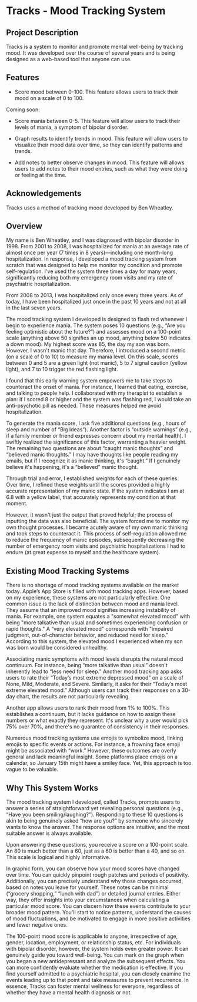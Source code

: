 # Tracks - Mood Tracking System

## Project Description

Tracks is a system to monitor and promote mental well-being by tracking mood. It was developed over the course of several years and is being designed as a web-based tool that anyone can use.

## Features

- Score mood between 0-100. This feature allows users to track their mood on a scale of 0 to 100.

Coming soon:
- Score mania between 0-5.
This feature will allow users to track their levels of mania, a symptom of bipolar disorder.

- Graph results to identify trends in mood.
This feature will allow users to visualize their mood data over time, so they can identify patterns and trends.

- Add notes to better observe changes in mood.
This feature will allows users to add notes to their mood entries, such as what they were doing or feeling at the time.

## Acknowledgements

Tracks uses a method of tracking mood developed by Ben Wheatley.

## Overview

My name is Ben Wheatley, and I was diagnosed with bipolar disorder in 1998. From 2001 to 2008, I was hospitalized for mania at an average rate of almost once per year (7 times in 8 years)—including one month-long hospitalization. In response, I developed a mood tracking system from scratch that was designed to help me monitor my condition and promote self-regulation. I've used the system three times a day for many years, significantly reducing both my emergency room visits and my rate of psychiatric hospitalization.

From 2008 to 2013, I was hospitalized only once every three years. As of today, I have been hospitalized just once in the past 10 years and not at all in the last seven years.

The mood tracking system I developed is designed to flash red whenever I begin to experience mania. The system poses 10 questions (e.g., “Are you feeling optimistic about the future?”) and assesses mood on a 100-point scale (anything above 50 signifies an up mood, anything below 50 indicates a down mood). My highest score was 85, the day my son was born. However, I wasn't manic that day. Therefore, I introduced a second metric (on a scale of 0 to 10) to measure my mania level. On this scale, scores between 0 and 5 are a green light (not manic), 5 to 7 signal caution (yellow light), and 7 to 10 trigger the red flashing light.

I found that this early warning system empowers me to take steps to counteract the onset of mania. For instance, I learned that eating, exercise, and talking to people help. I collaborated with my therapist to establish a plan: if I scored 8 or higher and the system was flashing red, I would take an anti-psychotic pill as needed. These measures helped me avoid hospitalization.

To generate the mania score, I ask five additional questions (e.g., hours of sleep and number of “Big Ideas”). Another factor is “outside warnings” (e.g., if a family member or friend expresses concern about my mental health). I swiftly realized the significance of this factor, warranting a heavier weight. The remaining two questions are about “caught manic thoughts” and “believed manic thoughts.” I may have thoughts like people reading my emails, but if I recognize it as manic thinking, it's “caught.” If I genuinely believe it's happening, it's a “believed” manic thought.

Through trial and error, I established weights for each of these queries. Over time, I refined these weights until the scores provided a highly accurate representation of my manic state. If the system indicates I am at 6.8 with a yellow label, that accurately represents my condition at that moment.

However, it wasn't just the output that proved helpful; the process of inputting the data was also beneficial. The system forced me to monitor my own thought processes. I became acutely aware of my own manic thinking and took steps to counteract it. This process of self-regulation allowed me to reduce the frequency of manic episodes, subsequently decreasing the number of emergency room visits and psychiatric hospitalizations I had to endure (at great expense to myself and the healthcare system).

## Existing Mood Tracking Systems

There is no shortage of mood tracking systems available on the market today. Apple’s App Store is filled with mood tracking apps. However, based on my experience, these systems are not particularly effective. One common issue is the lack of distinction between mood and mania level. They assume that an improved mood signifies increasing instability of mania. For example, one system equates a "somewhat elevated mood" with being "more talkative than usual and sometimes experiencing confusion or rapid thoughts." A “very elevated mood" corresponds with "impaired judgment, out-of-character behavior, and reduced need for sleep." According to this system, the elevated mood I experienced when my son was born would be considered unhealthy.

Associating manic symptoms with mood levels disrupts the natural mood continuum. For instance, being “more talkative than usual” doesn't inherently lead to “less need for sleep.” Another mood tracking app asks users to rate their “Today’s most extreme depressed mood” on a scale of None, Mild, Moderate, and Severe. Similarly, it asks for their “Today’s most extreme elevated mood.” Although users can track their responses on a 30-day chart, the results are not particularly revealing.

Another app allows users to rank their mood from 1% to 100%. This establishes a continuum, but it lacks guidance on how to assign these numbers or what exactly they represent. It's unclear why a user would pick 75% over 70%, and there's no guarantee of consistency in their responses.

Numerous mood tracking systems use emojis to symbolize mood, linking emojis to specific events or actions. For instance, a frowning face emoji might be associated with “work.” However, these outcomes are overly general and lack meaningful insight. Some platforms place emojis on a calendar, so January 15th might have a smiley face. Yet, this approach is too vague to be valuable.

## Why This System Works

The mood tracking system I developed, called Tracks, prompts users to answer a series of straightforward yet revealing personal questions (e.g., “Have you been smiling/laughing?”). Responding to these 10 questions is akin to being genuinely asked “how are you?” by someone who sincerely wants to know the answer. The response options are intuitive, and the most suitable answer is always available.

Upon answering these questions, you receive a score on a 100-point scale. An 80 is much better than a 60, just as a 60 is better than a 40, and so on. This scale is logical and highly informative.

In graphic form, you can observe how your mood scores have changed over time. You can quickly pinpoint rough patches and periods of positivity. Additionally, you can precisely understand why those changes occurred, based on notes you leave for yourself. These notes can be minimal (“grocery shopping,” “lunch with dad”) or detailed journal entries. Either way, they offer insights into your circumstances when calculating a particular mood score. You can discern how these events contribute to your broader mood pattern. You'll start to notice patterns, understand the causes of mood fluctuations, and be motivated to engage in more positive activities and fewer negative ones.

The 100-point mood score is applicable to anyone, irrespective of age, gender, location, employment, or relationship status, etc. For individuals with bipolar disorder, however, the system holds even greater power. It can genuinely guide you toward well-being. You can mark on the graph when you began a new antidepressant and analyze the subsequent effects. You can more confidently evaluate whether the medication is effective. If you find yourself admitted to a psychiatric hospital, you can closely examine the events leading up to that point and take measures to prevent recurrence. In essence, Tracks can foster mental wellness for everyone, regardless of whether they have a mental health diagnosis or not.
